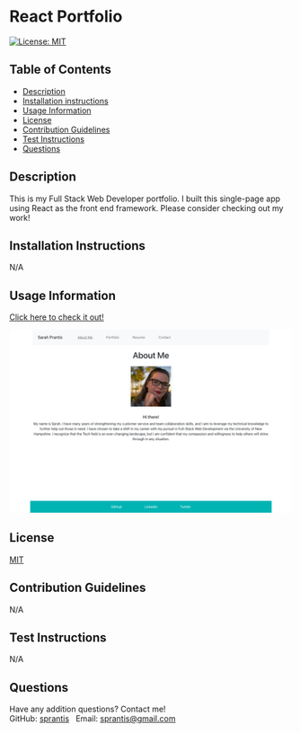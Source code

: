 # React Portfolio

[![License: MIT](https://img.shields.io/badge/License-MIT-yellow.svg)](https://opensource.org/licenses/MIT)

## Table of Contents
* [Description](#description)
* [Installation instructions](#installation-instructions)
* [Usage Information](#usage-information)
* [License](#license)
* [Contribution Guidelines](#contribution-guidelines)
* [Test Instructions](#test-instructions)
* [Questions](#questions)

## Description
This is my Full Stack Web Developer portfolio. I built this single-page app using React as the front end framework. Please consider checking out my work!

## Installation Instructions
N/A

## Usage Information

[Click here to check it out!](https://sprantis.github.io/react-portfolio/)

![React Portfolio Screenshot](./src/assets/images/react-portfolio-screenshot.png)

## License
[MIT](https://opensource.org/licenses/MIT)

## Contribution Guidelines
N/A

## Test Instructions
N/A

## Questions
Have any addition questions? Contact me!
&nbsp;  
GitHub: [sprantis](https://github.com/sprantis)
&nbsp;
Email: sprantis@gmail.com
